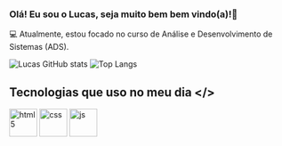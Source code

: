 ### Olá! Eu sou o Lucas, seja muito bem bem vindo(a)!👋

💻 Atualmente, estou focado no curso de Análise e Desenvolvimento de Sistemas (ADS).

![Lucas GitHub stats](https://github-readme-stats.vercel.app/api?username=lucassfelipee&show_icons=true&theme=dracula) ![Top Langs](https://github-readme-stats.vercel.app/api/top-langs/?username=lucassfelipee&exclude_repo=github-readme-stats,anuraghazra.github.io&theme=dracula)

## Tecnologias que uso no meu dia </>
<div style="display: inline-block">
    <img align="center" alt="html5" src="https://cdn.jsdelivr.net/gh/devicons/devicon@latest/icons/html5/html5-original.svg" style="width: 50px; height: 50px;" />
    <img align="center" alt="css" src="https://cdn.jsdelivr.net/gh/devicons/devicon@latest/icons/css3/css3-original.svg" style="width: 50px; height: 50px;" />
    <img align="center" alt="js" src="https://cdn.jsdelivr.net/gh/devicons/devicon@latest/icons/javascript/javascript-original.svg" style="width: 50px; height: 50px;" />
</div>

